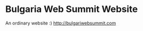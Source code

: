 Bulgaria Web Summit Website
===========================

An ordinary website :)
http://bulgariwebsummit.com
